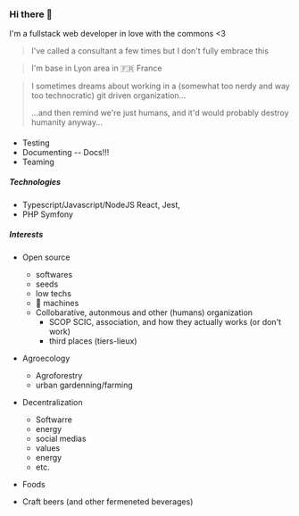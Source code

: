 ### Hi there 👋

I'm a fullstack web developer in love with the commons <3
> I've called a consultant a few times but I don't fully embrace this

> I'm base in Lyon area in :fr: France

> I sometimes dreams about working in a (somewhat too nerdy and way too technocratic) git driven organization...
> 
> ...and then remind we're just humans, and it'd would probably destroy humanity anyway...

#### 

- Testing
- Documenting -- Docs!!!
- Teaming

##### Technologies

- Typescript/Javascript/NodeJS React, Jest,
- PHP Symfony

##### Interests

- Open source
  - softwares
  - seeds
  - low techs
  - :tractor: machines
  - Collobarative, autonmous and other (humans) organization
    - SCOP SCIC, association,  and how they actually works (or don't work)
    - third places (tiers-lieux)

- Agroecology
    - Agroforestry
    - urban gardenning/farming

- Decentralization
  - Softwarre
  - energy
  - social medias
  - values
  - energy
  - etc.

- Foods
- Craft beers (and other fermeneted beverages)






<!--
**lutangar/lutangar** is a ✨ _special_ ✨ repository because its `README.md` (this file) appears on your GitHub profile.

Here are some ideas to get you started:

- 🔭 I’m currently working on ...
- 🌱 I’m currently learning ...
- 👯 I’m looking to collaborate on ...
- 🤔 I’m looking for help with ...
- 💬 Ask me about ...
- 📫 How to reach me: ...
- 😄 Pronouns: ...
- ⚡ Fun fact: ...
-->
